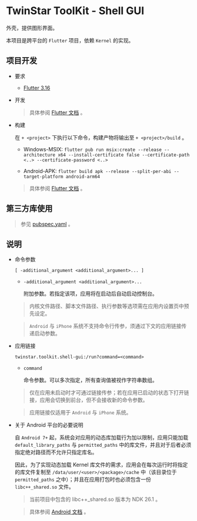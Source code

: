 # TwinStar ToolKit - Shell GUI

外壳，提供图形界面。

本项目是跨平台的 `Flutter` 项目，依赖 `Kernel` 的实现。

## 项目开发

* 要求
	
	* [Flutter 3.16](https://docs.flutter.dev/get-started/install)

* 开发
	
	> 具体参阅 [Flutter 文档](https://docs.flutter.dev/get-started/editor) 。

* 构建
	
	在 `+ <project>` 下执行以下命令，构建产物将输出至 `+ <project>/build` 。
	
	* Windows-MSIX: `flutter pub run msix:create --release --architecture x64 --install-certificate false --certificate-path <..> --certificate-password <..>`
	
	* Android-APK: `flutter build apk --release --split-per-abi --target-platform android-arm64`
	
	> 具体参阅 [Flutter 文档](https://docs.flutter.dev/deployment/windows) 。

## 第三方库使用

> 参见 [pubspec.yaml](./pubspec.yaml) 。

## 说明

* 命令参数
	
	`[ -additional_argument <additional_argument>... ]`
	
	* `-additional_argument <additional_argument>...`
		
		附加参数。若指定该项，应用将在启动后自动启动控制台。
	
	> 内核文件路径、脚本文件路径、执行参数等选项需在应用内设置页中预先设定。
	
	> `Android` 与 `iPhone` 系统不支持命令行传参，须通过下文的应用链接传递启动参数。

* 应用链接
	
	`twinstar.toolkit.shell-gui:/run?command=<command>`
	
	* `command`
		
		命令参数。可以多次指定，所有查询值被视作字符串数组。
	
	> 仅在应用未启动时才可通过链接传参；若在应用已启动的状态下打开链接，应用会切换到前台，但不会接收新的命令参数。
	
	> 应用链接仅适用于 `Android` 与 `iPhone` 系统。

* 关于 Android 平台的必要说明
	
	自 `Android 7+` 起，系统会对应用的动态库加载行为加以限制，应用只能加载 `default_library_paths` 与 `permitted_paths` 中的库文件，并且对于后者必须指定绝对路径而不允许只指定库名。
	
	因此，为了实现动态加载 Kernel 库文件的需求，应用会在每次运行时将指定的库文件复制至 `/data/user/<user>/<package>/cache` 中（该目录位于 `permitted_paths` 之中）；并且在应用打包时也必须包含一份 `libc++_shared.so` 文件。
	
	> 当前项目中包含的 libc++_shared.so 版本为 NDK 26.1 。
	
	> 具体参阅 [Android 文档](https://source.android.com/docs/core/architecture/vndk/linker-namespace) 。
